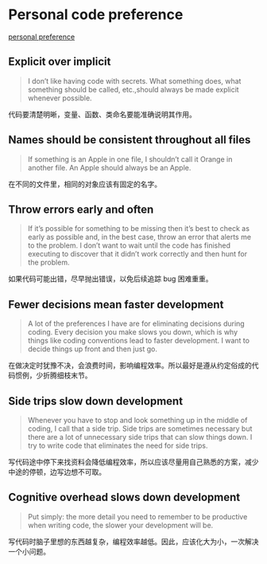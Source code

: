 # Personal code preference

[personal preference](https://humanwhocodes.com/blog/2019/01/stop-using-default-exports-javascript-module/#personal-preferences)

## Explicit over implicit

> I don’t like having code with secrets. What something does, what something should be called, etc.,should always be made explicit whenever possible.

代码要清楚明晰，变量、函数、类命名要能准确说明其作用。

## Names should be consistent throughout all files

> If something is an Apple in one file, I shouldn’t call it Orange in another file. An Apple should always be an Apple.

在不同的文件里，相同的对象应该有固定的名字。

## Throw errors early and often

> If it’s possible for something to be missing then it’s best to check as early as possible and, in the best case, throw an error that alerts me to the problem. I don’t want to wait until the code has finished executing to discover that it didn’t work correctly and then hunt for the problem.

如果代码可能出错，尽早抛出错误，以免后续追踪 bug 困难重重。

## Fewer decisions mean faster development

> A lot of the preferences I have are for eliminating decisions during coding. Every decision you make slows you down, which is why things like coding conventions lead to faster development. I want to decide things up front and then just go.

在做决定时犹豫不决，会浪费时间，影响编程效率。所以最好是遵从约定俗成的代码惯例，少折腾细枝末节。

## Side trips slow down development

> Whenever you have to stop and look something up in the middle of coding, I call that a side trip. Side trips are sometimes necessary but there are a lot of unnecessary side trips that can slow things down. I try to write code that eliminates the need for side trips.

写代码途中停下来找资料会降低编程效率，所以应该尽量用自己熟悉的方案，减少中途的停顿，边写边想不可取。

## Cognitive overhead slows down development

> Put simply: the more detail you need to remember to be productive when writing code, the slower your development will be.

写代码时脑子里想的东西越复杂，编程效率越低。因此，应该化大为小，一次解决一个小问题。

